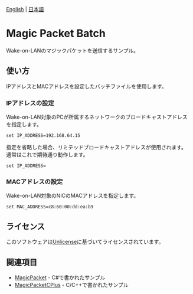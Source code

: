 [English](README.md) | [日本語](README.ja.md)

# Magic Packet Batch

Wake-on-LANのマジックパケットを送信するサンプル。

## 使い方

IPアドレスとMACアドレスを設定したバッチファイルを使用します。

### IPアドレスの設定

Wake-on-LAN対象のPCが所属するネットワークのブロードキャストアドレスを指定します。

```batch
set IP_ADDRESS=192.168.64.15
```

指定を省略した場合、リミテッドブロードキャストアドレスが使用されます。  
通常はこれで期待通り動作します。

```batch
set IP_ADDRESS=
```

### MACアドレスの設定

Wake-on-LAN対象のNICのMACアドレスを指定します。

```batch
set MAC_ADDRESS=c8:60:00:dd:ea:b9
```

## ライセンス

このソフトウェアは[Unlicense](LICENSE)に基づいてライセンスされています。

## 関連項目

- [MagicPacket](../../../MagicPacket) - C#で書かれたサンプル
- [MagicPacketCPlus](../../../MagicPacketCPlus) - C/C++で書かれたサンプル
